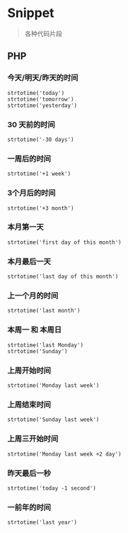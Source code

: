 # Snippet

> 各种代码片段

## PHP

### 今天/明天/昨天的时间
	strtotime('today')
	strtotime('tomorrow')
	strtotime('yesterday')

### 30 天前的时间
	strtotime('-30 days')

### 一周后的时间
	strtotime('+1 week')

### 3个月后的时间
	strtotime('+3 month')

### 本月第一天
	strtotime('first day of this month')

### 本月最后一天
	strtotime('last day of this month')

### 上一个月的时间
	strtotime('last month')

### 本周一 和 本周日
	strtotime('last Monday')
	strtotime('Sunday')

### 上周开始时间
	strtotime('Monday last week')

### 上周结束时间
	strtotime('Sunday last week')

### 上周三开始时间
	strtotime('Monday last week +2 day')

### 昨天最后一秒
	strtotime('today -1 second')

### 一前年的时间
	strtotime('last year')